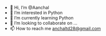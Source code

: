 - 👋 Hi, I’m @Aanchal
- 👀 I’m interested in Python
- 🌱 I’m currently learning Python
- 💞️ I’m looking to collaborate on ...
- 📫 How to reach me anchaltd28@gmail.com

<!---
Aanchal-T/Aanchal-T is a ✨ special ✨ repository because its `README.md` (this file) appears on your GitHub profile.
You can click the Preview link to take a look at your changes.
--->
